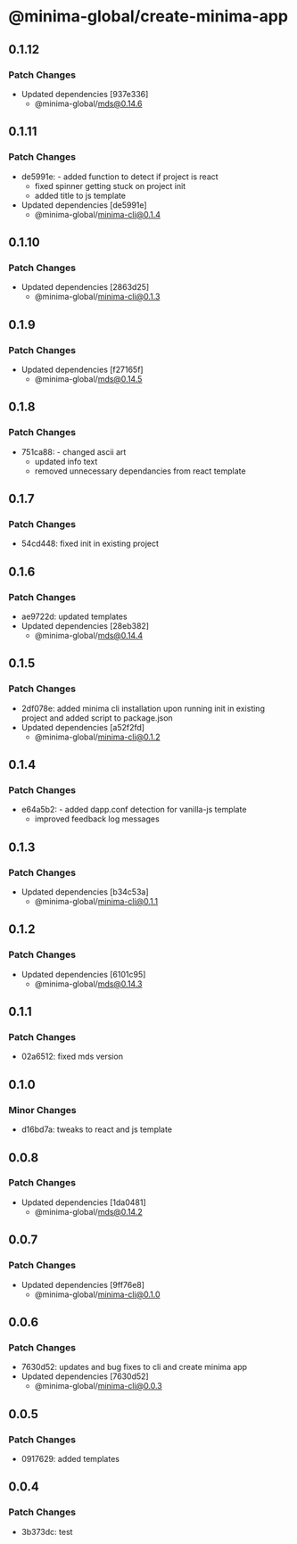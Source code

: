 # @minima-global/create-minima-app

## 0.1.12

### Patch Changes

- Updated dependencies [937e336]
  - @minima-global/mds@0.14.6

## 0.1.11

### Patch Changes

- de5991e: - added function to detect if project is react
  - fixed spinner getting stuck on project init
  - added title to js template
- Updated dependencies [de5991e]
  - @minima-global/minima-cli@0.1.4

## 0.1.10

### Patch Changes

- Updated dependencies [2863d25]
  - @minima-global/minima-cli@0.1.3

## 0.1.9

### Patch Changes

- Updated dependencies [f27165f]
  - @minima-global/mds@0.14.5

## 0.1.8

### Patch Changes

- 751ca88: - changed ascii art
  - updated info text
  - removed unnecessary dependancies from react template

## 0.1.7

### Patch Changes

- 54cd448: fixed init in existing project

## 0.1.6

### Patch Changes

- ae9722d: updated templates
- Updated dependencies [28eb382]
  - @minima-global/mds@0.14.4

## 0.1.5

### Patch Changes

- 2df078e: added minima cli installation upon running init in existing project and added script to package.json
- Updated dependencies [a52f2fd]
  - @minima-global/minima-cli@0.1.2

## 0.1.4

### Patch Changes

- e64a5b2: - added dapp.conf detection for vanilla-js template
  - improved feedback log messages

## 0.1.3

### Patch Changes

- Updated dependencies [b34c53a]
  - @minima-global/minima-cli@0.1.1

## 0.1.2

### Patch Changes

- Updated dependencies [6101c95]
  - @minima-global/mds@0.14.3

## 0.1.1

### Patch Changes

- 02a6512: fixed mds version

## 0.1.0

### Minor Changes

- d16bd7a: tweaks to react and js template

## 0.0.8

### Patch Changes

- Updated dependencies [1da0481]
  - @minima-global/mds@0.14.2

## 0.0.7

### Patch Changes

- Updated dependencies [9ff76e8]
  - @minima-global/minima-cli@0.1.0

## 0.0.6

### Patch Changes

- 7630d52: updates and bug fixes to cli and create minima app
- Updated dependencies [7630d52]
  - @minima-global/minima-cli@0.0.3

## 0.0.5

### Patch Changes

- 0917629: added templates

## 0.0.4

### Patch Changes

- 3b373dc: test
